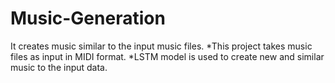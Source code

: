 # Music-Generation
It creates music similar to the input music files.
*This project takes music files as input in MIDI format.
*LSTM model is used to create new and similar music to the input data.

